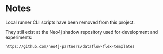 # Notes

Local runner CLI scripts have been removed from this project.

They still exist at the Neo4j shadow repository used for development and
experiments:

    https://github.com/neo4j-partners/dataflow-flex-templates


